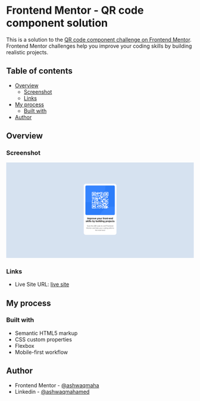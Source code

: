 # Frontend Mentor - QR code component solution

This is a solution to the [QR code component challenge on Frontend Mentor](https://www.frontendmentor.io/challenges/qr-code-component-iux_sIO_H). Frontend Mentor challenges help you improve your coding skills by building realistic projects. 

## Table of contents

- [Overview](#overview)
  - [Screenshot](#screenshot)
  - [Links](#links)
- [My process](#my-process)
  - [Built with](#built-with)
- [Author](#author)



## Overview

### Screenshot

![Design preview for the QR code component coding challenge](./screenshot/screenshot.png)
### Links


- Live Site URL: [live site](https://ashwaqmaha.github.io/qr-code-component/)

## My process

### Built with

- Semantic HTML5 markup
- CSS custom properties
- Flexbox
- Mobile-first workflow


## Author

- Frontend Mentor - [@ashwaqmaha](https://www.frontendmentor.io/profile/ashwaqmaha)
- Linkedin - [@ashwaqmahamed](https://www.linkedin.com/in/ashwaq-mahamed-581ab7299/)
